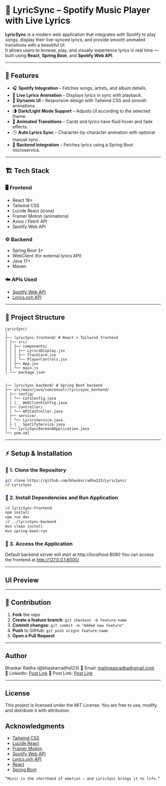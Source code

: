 # 🎵 LyricSync – Spotify Music Player with Live Lyrics

**LyricSync** is a modern web application that integrates with Spotify to play songs, display their live-synced lyrics, and provide smooth animated transitions with a beautiful UI.  
It allows users to browse, play, and visually experience lyrics in real time — built using **React**, **Spring Boot**, and **Spotify Web API**.

---

## 🚀 Features

- 🎧 **Spotify Integration** – Fetches songs, artists, and album details.
- 🧠 **Live Lyrics Animation** – Displays lyrics in sync with playback.
- 🎨 **Dynamic UI** – Responsive design with Tailwind CSS and smooth animations.
- 🌗 **Dark/Light Mode Support** – Adjusts UI according to the selected theme.
- 💫 **Animated Transitions** – Cards and lyrics have fluid hover and fade effects.
- 🕒 **Auto Lyrics Sync** – Character-by-character animation with optional manual sync.
- 🧩 **Backend Integration** – Fetches lyrics using a Spring Boot microservice.

---

## 🏗️ Tech Stack

### 🖥️ Frontend
- React 18+
- Tailwind CSS
- Lucide React (icons)
- Framer Motion (animations)
- Axios / Fetch API
- Spotify Web API

### ⚙️ Backend
- Spring Boot 3+
- WebClient (for external lyrics API)
- Java 17+
- Maven

### ☁️ APIs Used
- [Spotify Web API](https://developer.spotify.com/documentation/web-api/)
- [Lyrics.ovh API](https://lyricsovh.docs.apiary.io/)

---

## 📂 Project Structure

```
LyricSync/
│
├── lyricSync-frontend/ # React + Tailwind frontend
│ ├── src/
│ │ ├── components/
│ │ │ ├── LyricsDisplay.jsx
│ │ │ ├── TrackCard.jsx
│ │ │ └── PlayerControls.jsx
│ │ ├── App.jsx
│ │ └── main.js
│ └── package.json


|── lyricSync-backend/ # Spring Boot backend
├── src/main/java/com/excelr/lyricsync_backend/
│ ├── config/
│ │ └── CorsConfig.java
│ | |__ WebClientConfig.java
│ ├── controller/
│ │ └── APIController.java
│ ├── service/
│ │ └── LyricsService.java
│ ├ |__ SpotifyService.java
│ └── LyricSyncBackendApplication.java
└── pom.xml
```

---

## ⚡ Setup & Installation

### 🔹 1. Clone the Repository
```bash
git clone https://github.com/bhaskarradha123/LyricSync/
cd LyricSync
```

### 🔹 2. Install Dependencies and Run Application
```bash
cd lyricSync-frontend
npm install
npm run dev
cd ../lyricSync-backend
mvn clean install
mvn spring-boot:run
```

### 🔹 3. Access the Application

Default backend server will start at http://localhost:8080
You can access the frontend at http://127.0.0.1:8000/

---

## UI Preview

---

## 🤝 Contribution

1. **Fork** the repo  
2. **Create a feature branch**: `git checkout -b feature-name`  
3. **Commit changes**: `git commit -m "Added new feature"`  
4. **Push** to GitHub: `git push origin feature-name`  
5. **Open a Pull Request**  

---

## Author
Bhaskar Radha (@bhaskarradha123)
📩 Email: mailmeasradha@gmail.com  
🔗 LinkedIn: [Post Link]() 
🔗 Post Link: [Post Link]()

---

## License
This project is licensed under the MIT License.
You are free to use, modify, and distribute it with attribution.

## Acknowledgments
- [Tailwind CSS](https://tailwindcss.com/)
- [Lucide React](https://lucide.dev/)
- [Framer Motion](https://www.framer.com/motion/)
- [Spotify Web API](https://developer.spotify.com/documentation/web-api/)
- [Lyrics.ovh API](https://lyricsovh.docs.apiary.io/)
- [React](https://react.dev/)
- [Spring Boot](https://spring.io/projects/spring-boot)

```
“Music is the shorthand of emotion — and LyricSync brings it to life.”
```

